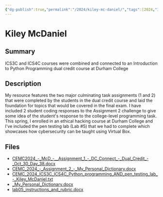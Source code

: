 ```yaml
---
{"dg-publish":true,"permalink":"/2024/kiley-mc-daniel/","tags":[2024,"ICS3C","ICS4C","python"]}
---
```



# Kiley McDaniel

## Summary

ICS3C and ICS4C courses were combined and connected to an Introduction to Python Programming dual credit course at Durham College

## Description

My resource features the two major culminating task assignments (1 and 2) that were completed by the students in the dual credit course and laid the foundation for topics that would be covered in the final exam. I have included 2 student coding responses to the Assignment 2 challenge to give some idea of the student's response to the college-level programming task. This spring, I enrolled in an ethical hacking course at Durham College and I've included the pen testing lab (Lab #5) that we had to complete which showcases how cybersecurity can be taught using Virtual Box.

## Files

*   [CEMC2024\_-\_McD\_-\_\_Assignment\_1\_-\_DC\_Connect\_-\_Dual\_Credit\_-\_Oct\_30\_Day\_38.docx](resources/Kiley_McDaniel/CEMC2024_-_McD_-__Assignment_1_-_DC_Connect_-_Dual_Credit_-_Oct_30_Day_38.docx)
*   [CEMC\_2024\_-\_Assignment\_2\_-\_My\_Personal\_Dictionary.docx](resources/Kiley_McDaniel/CEMC_2024_-_Assignment_2_-_My_Personal_Dictionary.docx)
*   [CEMC\_2024\_ICS3C\_ICS4C\_Python\_programming\_AND\_pen\_testing\_lab\_-\_Kiley\_McDaniel.txt](resources/Kiley_McDaniel/CEMC_2024_ICS3C_ICS4C_Python_programming_AND_pen_testing_lab_-_Kiley_McDaniel.txt)
*   [\_My\_Personal\_Dictionary.docx](resources/Kiley_McDaniel/_My_Personal_Dictionary.docx)
*   [lab05\_instructions\_and\_rubric.docx](resources/Kiley_McDaniel/lab05_instructions_and_rubric.docx)
